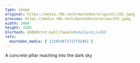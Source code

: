 ```yaml
---
type: image
original: https://media.r0b.tech/mastodon/original/255.jpeg
preview: https://media.r0b.tech/mastodon/preview/255.jpeg
width: 2494
height: 3326
blurhash: Ub8$Ritnt:ayk[jYaeaJo#adaIayo$j]adkD
refs:
  mastodon_media: ['111914671717731451']
---
```


A concrete pillar reaching into the dark sky
